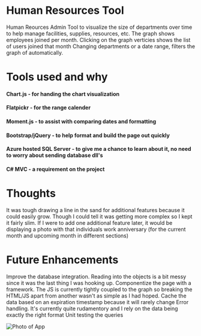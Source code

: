 # Human Resources Tool
 
 Human Reources Admin Tool to visualize the size of departments over time to help manage facilities, supplies, resources, etc.
 The graph shows employees joined per month. Clicking on the graph verticies shows the list of users joined that month
 Changing departments or a date range, filters the graph of automatically.

# Tools used and why

 #### Chart.js - for handing the chart visualization
 #### Flatpickr - for the range calender
 #### Moment.js - to assist with comparing dates and formatting
 #### Bootstrap/jQuery - to help format and build the page out quickly
 #### Azure hosted SQL Server - to give me a chance to learn about it, no need to worry about sending database dll's 
 #### C# MVC - a requirement on the project

# Thoughts
 It was tough drawing a line in the sand for additional features because it could easily grow. Though I could tell it was getting more complex so I kept it fairly slim.
 If I were to add one additional feature later, it would be displaying a photo with that individuals work anniversary (for the current month and upcoming month in different sections)


# Future Enhancements
 Improve the database integration. Reading into the objects is a bit messy since it was the last thing I was hooking up.
 Componentize the page with a framework. The JS is currently tightly coupled to the graph so breaking the HTML/JS apart from another wasn't as simple as I had hoped. 
 Cache the data based on an expiration timestamp because it will rarely change
 Error handling. It's currently quite rudamentory and I rely on the data being exactly the right format
 Unit testing the queries
 
![Photo of App](https://lh3.googleusercontent.com/pw/ACtC-3fw_a4v27s5qgYWr_ot9iiL36oe8MijmYOeMwMhvCQNvZj5E9BklvVy5RtSwaP8q1QafxkPaz7OeObJ0Hn_iQ7Zwlt_moqC6W5a_NB55mRZM1riVOV4dI9DOiTeyY_NCr5L5Zg5QrfUzvcuwArdNcuDmA=w1491-h859-no?authuser=0)

